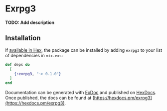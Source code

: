 # Exrpg3

**TODO: Add description**

## Installation

If [available in Hex](https://hex.pm/docs/publish), the package can be installed
by adding `exrpg3` to your list of dependencies in `mix.exs`:

```elixir
def deps do
  [
    {:exrpg3, "~> 0.1.0"}
  ]
end
```

Documentation can be generated with [ExDoc](https://github.com/elixir-lang/ex_doc)
and published on [HexDocs](https://hexdocs.pm). Once published, the docs can
be found at [https://hexdocs.pm/exrpg3](https://hexdocs.pm/exrpg3).

